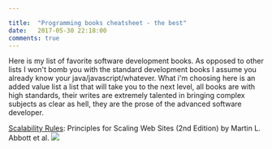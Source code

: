 ```yaml
---

title:  "Programming books cheatsheet - the best"
date:   2017-05-30 22:18:00
comments: true
--- 
```

Here is my list of favorite software development books.  As opposed to other lists I won't bomb you with the standard development books I assume you already know your java/javascript/whatever.  What i'm choosing here is an added value list a list that will take you to the next level, all books are with high standards, their writes are extremely talented in bringing complex subjects as clear as hell, they are the prose of the advanced software developer.

[Scalability Rules](http://a.co/80Y7wHJ): Principles for Scaling Web Sites (2nd Edition) by Martin L. Abbott et al. 
<a href="http://a.co/80Y7wHJ" target="_blank"><img src="https://images-na.ssl-images-amazon.com/images/I/51tCoqsTCwL._SX381_BO1,204,203,200_.jpg"/></a>